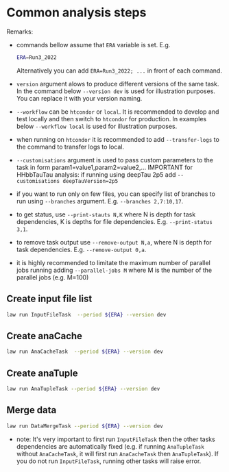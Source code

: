 # Common analysis steps

Remarks:

- commands bellow assume that `ERA` variable is set. E.g.
    ```sh
    ERA=Run3_2022
    ```
    Alternatively you can add `ERA=Run3_2022; ...` in front of each command.

- `version` argument alows to produce different versions of the same task. In the command below `--version dev` is used for illustration purposes. You can replace it with your version naming.
- `--workflow` can be `htcondor` or `local`. It is recommended to develop and test locally and then switch to `htcondor` for production. In examples below `--workflow local` is used for illustration purposes.
- when running on `htcondor` it is recommended to add `--transfer-logs` to the command to transfer logs to local.
- `--customisations` argument is used to pass custom parameters to the task in form param1=value1,param2=value2,...
    IMPORTANT for HHbbTauTau analysis: if running using deepTau 2p5 add `--customisations deepTauVersion=2p5`
- if you want to run only on few files, you can specify list of branches to run using `--branches` argument. E.g. `--branches 2,7:10,17`.
- to get status, use `--print-stauts N,K` where N is depth for task dependencies, K is depths for file dependencies. E.g. `--print-status 3,1`.
- to remove task output use `--remove-output N,a`, where N is depth for task dependencies. E.g. `--remove-output 0,a`.
- it is highly recommended to limitate the maximum number of parallel jobs running adding `--parallel-jobs M` where M is the number of the parallel jobs (e.g. M=100)

## Create input file list

```sh
law run InputFileTask  --period ${ERA} --version dev
```

## Create anaCache

```sh
law run AnaCacheTask  --period ${ERA} --version dev
```

## Create anaTuple

```sh
law run AnaTupleTask --period ${ERA} --version dev
```

## Merge data

```sh
law run DataMergeTask --period ${ERA} --version dev
```

- note: It's very important to first run `InputFileTask` then the other tasks dependencies are automatically fixed (e.g. if running `AnaTupleTask` without `AnaCacheTask`, it will first run `AnaCacheTask` then `AnaTupleTask`). If you do not run `InputFileTask`, running other tasks will raise error.